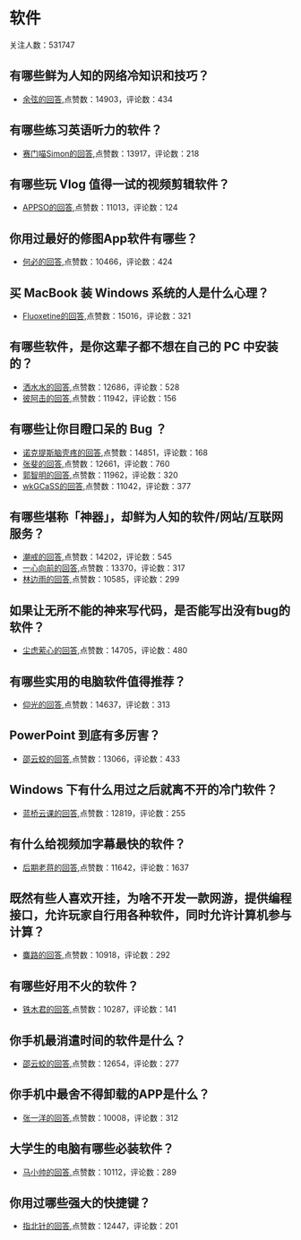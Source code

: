 #  软件 
关注人数：531747
## 有哪些鲜为人知的网络冷知识和技巧？
- [余弦的回答](https://www.zhihu.com/question/31008989/answer/51887063),点赞数：14903，评论数：434
## 有哪些练习英语听力的软件？
- [赛门喵Simon的回答](https://www.zhihu.com/question/21252929/answer/601484360),点赞数：13917，评论数：218
## 有哪些玩 Vlog 值得一试的视频剪辑软件？
- [APPSO的回答](https://www.zhihu.com/question/302088422/answer/583800409),点赞数：11013，评论数：124
## 你用过最好的修图App软件有哪些？
- [何必的回答](https://www.zhihu.com/question/58497841/answer/299802457),点赞数：10466，评论数：424
## 买 MacBook 装 Windows 系统的人是什么心理？
- [Fluoxetine的回答](https://www.zhihu.com/question/31198093/answer/51252694),点赞数：15016，评论数：321
## 有哪些软件，是你这辈子都不想在自己的 PC 中安装的？
- [洒水水的回答](https://www.zhihu.com/question/397608193/answer/1270554636),点赞数：12686，评论数：528
- [彼阿击的回答](https://www.zhihu.com/question/397608193/answer/1271886662),点赞数：11942，评论数：156
## 有哪些让你目瞪口呆的 Bug ？
- [诺克提斯脑壳疼的回答](https://www.zhihu.com/question/21747929/answer/506166098),点赞数：14851，评论数：168
- [张斐的回答](https://www.zhihu.com/question/21747929/answer/389703026),点赞数：12661，评论数：760
- [郭智明的回答](https://www.zhihu.com/question/21747929/answer/46024673),点赞数：11962，评论数：320
- [wkGCaSS的回答](https://www.zhihu.com/question/21747929/answer/340763750),点赞数：11042，评论数：377
## 有哪些堪称「神器」，却鲜为人知的软件/网站/互联网服务？
- [潮戒的回答](https://www.zhihu.com/question/36546814/answer/68763923),点赞数：14202，评论数：545
- [一心向前的回答](https://www.zhihu.com/question/36546814/answer/68488612),点赞数：13370，评论数：317
- [林边雨的回答](https://www.zhihu.com/question/36546814/answer/68867031),点赞数：10585，评论数：299
## 如果让无所不能的神来写代码，是否能写出没有bug的软件？
- [尘虑萦心的回答](https://www.zhihu.com/question/435533536/answer/1654471415),点赞数：14705，评论数：480
## 有哪些实用的电脑软件值得推荐？
- [仰光的回答](https://www.zhihu.com/question/24806607/answer/562234151),点赞数：14637，评论数：313
## PowerPoint 到底有多厉害？
- [邵云蛟的回答](https://www.zhihu.com/question/27666000/answer/665214212),点赞数：13066，评论数：433
## Windows 下有什么用过之后就离不开的冷门软件？
- [蓝桥云课的回答](https://www.zhihu.com/question/21175572/answer/613666567),点赞数：12819，评论数：255
## 有什么给视频加字幕最快的软件？
- [后期老蒋的回答](https://www.zhihu.com/question/24677921/answer/1324854623),点赞数：11642，评论数：1637
## 既然有些人喜欢开挂，为啥不开发一款网游，提供编程接口，允许玩家自行用各种软件，同时允许计算机参与计算？
- [麋路的回答](https://www.zhihu.com/question/320155407/answer/667103724),点赞数：10918，评论数：292
## 有哪些好用不火的软件？
- [铁木君的回答](https://www.zhihu.com/question/310110592/answer/2083485851),点赞数：10287，评论数：141
## 你手机最消遣时间的软件是什么？
- [邵云蛟的回答](https://www.zhihu.com/question/355195888/answer/1326632527),点赞数：12654，评论数：277
## 你手机中最舍不得卸载的APP是什么？
- [张一洋的回答](https://www.zhihu.com/question/303025298/answer/956356580),点赞数：10008，评论数：312
## 大学生的电脑有哪些必装软件？
- [马小帅的回答](https://www.zhihu.com/question/29287203/answer/364754896),点赞数：10112，评论数：289
## 你用过哪些强大的快捷键？
- [指北针的回答](https://www.zhihu.com/question/276786944/answer/560097467),点赞数：12447，评论数：201

